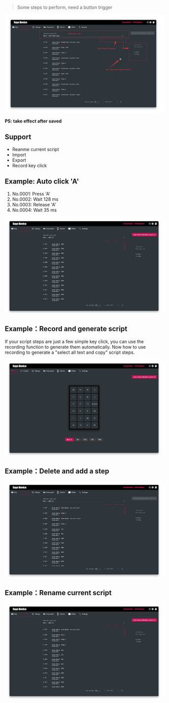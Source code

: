 >Some steps to perform, need a button trigger

![Script UI](./images/script1.png)

**PS: take effect after saved**

## Support

- Reanme current script 
- Import
- Export
- Record key click

## Example: Auto click 'A'

1. No.0001: Press 'A'
2. No.0002: Wait 128 ms
3. No.0003: Release 'A'
4. No.0004: Wait 35 ms

![Auto click 'A'](./images/script2.gif)

## Example：Record and generate script

If your script steps are just a few simple key click, you can use the recording function to generate them automatically. Now how to use recording to generate a "select all text and copy" script steps.

![Record and generate script](./images/keyboard4.gif)

## Example：Delete and add a step

![Delete and add a step](./images/script4.gif)

## Example：Rename current script

![Rename current script](./images/script5.gif)
